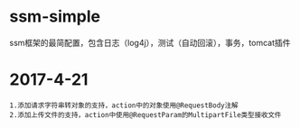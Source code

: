 # ssm-simple
ssm框架的最简配置，包含日志（log4j），测试（自动回滚），事务，tomcat插件

# 2017-4-21

    1.添加请求字符串转对象的支持，action中的对象使用@RequestBody注解
    2.添加上传文件的支持，action中使用@RequestParam的MultipartFile类型接收文件
